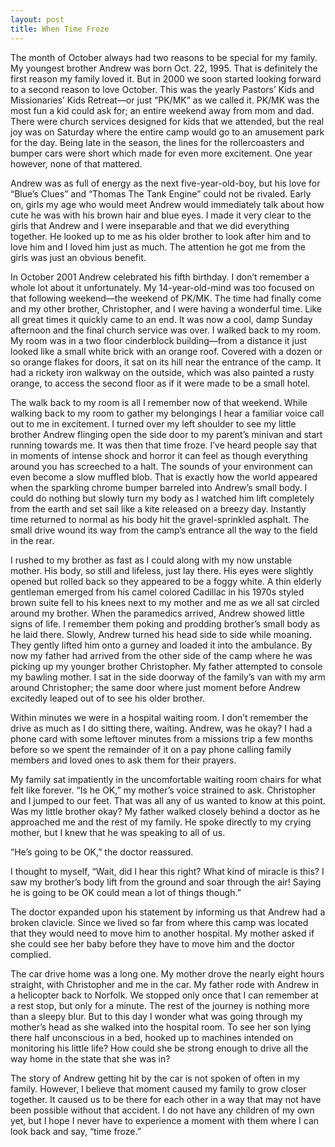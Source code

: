 ```yaml
---
layout: post
title: When Time Froze
---
```


The month of October always had two reasons to be special for my family. My youngest brother Andrew was born Oct. 22, 1995. That is definitely the first reason my family loved it. But in 2000 we soon started looking forward to a second reason to love October. This was the yearly Pastors’ Kids and Missionaries’ Kids Retreat—or just “PK/MK” as we called it. PK/MK was the most fun a kid could ask for; an entire weekend away from mom and dad. There were church services designed for kids that we attended, but the real joy was on Saturday where the entire camp would go to an amusement park for the day. Being late in the season, the lines for the rollercoasters and bumper cars were short which made for even more excitement. One year however, none of that mattered.

Andrew was as full of energy as the next five-year-old-boy, but his love for “Blue’s Clues” and “Thomas The Tank Engine” could not be rivaled. Early on, girls my age who would meet Andrew would immediately talk about how cute he was with his brown hair and blue eyes. I made it very clear to the girls that Andrew and I were inseparable and that we did everything together. He looked up to me as his older brother to look after him and to love him and I loved him just as much. The attention he got me from the girls was just an obvious benefit.

In October 2001 Andrew celebrated his fifth birthday. I don’t remember a whole lot about it unfortunately. My 14-year-old-mind was too focused on that following weekend—the weekend of PK/MK. The time had finally come and my other brother, Christopher, and I were having a wonderful time. Like all great times it quickly came to an end. It was now a cool, damp Sunday afternoon and the final church service was over. I walked back to my room. My room was in a two floor cinderblock building—from a distance it just looked like a small white brick with an orange roof. Covered with a dozen or so orange flakes for doors, it sat on its hill near the entrance of the camp. It had a rickety iron walkway on the outside, which was also painted a rusty orange, to access the second floor as if it were made to be a small hotel.

The walk back to my room is all I remember now of that weekend. While walking back to my room to gather my belongings I hear a familiar voice call out to me in excitement. I turned over my left shoulder to see my little brother Andrew flinging open the side door to my parent’s minivan and start running towards me. It was then that time froze. I’ve heard people say that in moments of intense shock and horror it can feel as though everything around you has screeched to a halt. The sounds of your environment can even become a slow muffled blob. That is exactly how the world appeared when the sparkling chrome bumper barreled into Andrew’s small body. I could do nothing but slowly turn my body as I watched him lift completely from the earth and set sail like a kite released on a breezy day. Instantly time returned to normal as his body hit the gravel-sprinkled asphalt. The small drive wound its way from the camp’s entrance all the way to the field in the rear.

I rushed to my brother as fast as I could along with my now unstable mother. His body, so still and lifeless, just lay there. His eyes were slightly opened but rolled back so they appeared to be a foggy white. A thin elderly gentleman emerged from his camel colored Cadillac in his 1970s styled brown suite fell to his knees next to my mother and me as we all sat circled around my brother. When the paramedics arrived, Andrew showed little signs of life. I remember them poking and prodding brother’s small body as he laid there. Slowly, Andrew turned his head side to side while moaning. They gently lifted him onto a gurney and loaded it into the ambulance. By now my father had arrived from the other side of the camp where he was picking up my younger brother Christopher. My father attempted to console my bawling mother. I sat in the side doorway of the family’s van with my arm around Christopher; the same door where just moment before Andrew excitedly leaped out of to see his older brother.

Within minutes we were in a hospital waiting room. I don’t remember the drive as much as I do sitting there, waiting. Andrew, was he okay? I had a phone card with some leftover minutes from a missions trip a few months before so we spent the remainder of it on a pay phone calling family members and loved ones to ask them for their prayers.

My family sat impatiently in the uncomfortable waiting room chairs for what felt like forever. “Is he OK,” my mother’s voice strained to ask. Christopher and I jumped to our feet. That was all any of us wanted to know at this point. Was my little brother okay? My father walked closely behind a doctor as he approached me and the rest of my family. He spoke directly to my crying mother, but I knew that he was speaking to all of us.

“He’s going to be OK,” the doctor reassured.

I thought to myself, “Wait, did I hear this right? What kind of miracle is this? I saw my brother’s body lift from the ground and soar through the air! Saying he is going to be OK could mean a lot of things though.”

The doctor expanded upon his statement by informing us that Andrew had a broken clavicle. Since we lived so far from where this camp was located that they would need to move him to another hospital. My mother asked if she could see her baby before they have to move him and the doctor complied.

The car drive home was a long one. My mother drove the nearly eight hours straight, with Christopher and me in the car. My father rode with Andrew in a helicopter back to Norfolk. We stopped only once that I can remember at a rest stop, but only for a minute. The rest of the journey is nothing more than a sleepy blur. But to this day I wonder what was going through my mother’s head as she walked into the hospital room. To see her son lying there half unconscious in a bed, hooked up to machines intended on monitoring his little life? How could she be strong enough to drive all the way home in the state that she was in?

The story of Andrew getting hit by the car is not spoken of often in my family. However, I believe that moment caused my family to grow closer together. It caused us to be there for each other in a way that may not have been possible without that accident. I do not have any children of my own yet, but I hope I never have to experience a moment with them where I can look back and say, “time froze.”